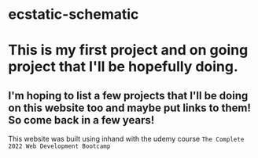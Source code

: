 # ecstatic-schematic
# This is my first project and on going project that I'll be hopefully doing.
## I'm hoping to list a few projects that I'll be doing on this website too and maybe put links to them! So come back in a few years!
This website was built using inhand with the udemy course `The Complete 2022 Web Development Bootcamp`
